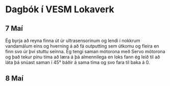 # Dagbók í VESM Lokaverk

## 7 Maí
Ég byrja að reyna finna út úr ultrasensorinum og lendi í nokkrum vandamálum eins og hverning á að fá outputting sem útkomu og fleira en finn
svo úr því stuttu seinna. Ég tengi saman mótorona með Servo mótorona og það tekur pínu tíma að læra á þá almennilega en loks fann ég leið til
að láta þá snúast saman í 45° báðir á sama tíma og svo fara til baka á 0.

## 8 Maí
